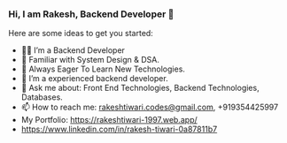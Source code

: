 ### Hi, I am Rakesh, Backend Developer 👋

Here are some ideas to get you started:

- 🧑‍💻 I’m a Backend Developer
- 🌱 Familiar with System Design & DSA.
- 👯 Always Eager To Learn New Technologies.
- 🤔 I’m a experienced backend developer. 
- 💬 Ask me about: Front End Technologies, Backend Technologies, Databases. 
- 📫 How to reach me: rakeshtiwari.codes@gmail.com, +919354425997
-  My Portfolio: https://rakeshtiwari-1997.web.app/
-  https://www.linkedin.com/in/rakesh-tiwari-0a87811b7


